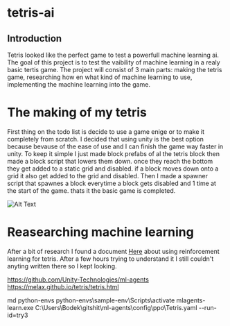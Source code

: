 # tetris-ai

## Introduction
Tetris looked like the perfect game to test a powerfull machine learning ai. The goal of this project is to test the vaibility of machine learning in a realy basic tertis game.
The project will consist of 3 main parts: making the tetris game, researching how en what kind of machine learning to use, implementing the machine learning into the game.

# The making of my tetris
First thing on the todo list is decide to use a game enige or to make it completely from scratch. I decided that using unity is the best option because bevause of the ease of use and I can finish the game way faster in unity. To keep it simple I just made block prefabs of al the tetris block then made a block script that lowers them down. once they reach the bottom they get added to a static grid and disabled. if a block moves down onto a grid it also get added to the grid and disabled. Then I made a spawner script that spawnes a block everytime a block gets disabled and 1 time at the start of the game. thats it the basic game is completed.

 ![Alt Text](/ReadMeImages/)
 
# Reasearching machine learning
After a bit of research I found a document [Here](https://melax.github.io/tetris/tetris.html) about using reinforcement learning for tetris. After a few hours trying to understand it I still couldn't anyting written there so I kept looking. 

https://github.com/Unity-Technologies/ml-agents
https://melax.github.io/tetris/tetris.html

md python-envs
python-envs\sample-env\Scripts\activate
mlagents-learn.exe C:\Users\Bodek\gitshit\ml-agents\config\ppo\Tetris.yaml --run-id=try3

